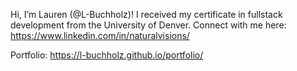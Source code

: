 Hi, I’m Lauren (@L-Buchholz)! I received my certificate in fullstack development from the University of Denver. Connect with me here: https://www.linkedin.com/in/naturalvisions/ 

Portfolio: https://l-buchholz.github.io/portfolio/
